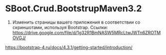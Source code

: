 # SBoot.Crud.BootstrupMaven3.2

1.	Изменить страницы вашего приложения в соответствии со скриншотами, используя Bootstrap.
Ссылки: 
https://drive.google.com/file/d/1g32R1BmNASW5MRcLtwJWTn6ZROTMOVGJ/

https://bootstrap-4.ru/docs/4.3.1/getting-started/introduction/
 
       
